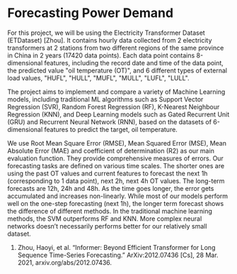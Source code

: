 # Forecasting Power Demand
For this project, we will be using the Electricity Transformer Dataset (ETDataset) [Zhou]. It contains hourly data collected from 2 electricity transformers at 2 stations from two different regions of the same province in China in 2 years (17420 data points). Each data point contains 8-dimensional features, including the record date and time of the data point, the predicted value "oil temperature (OT)", and 6 different types of external load values, "HUFL", "HULL", "MUFL", "MULL", "LUFL", "LULL".

The project aims to implement and compare a variety of Machine Learning models, including traditional ML algorithms such as Support Vector Regression (SVR), Random Forest Regression (RF), K-Nearest Neighbour Regression (KNN), and Deep Learning models such as Gated Recurrent Unit (GRU) and Recurrent Neural Network (RNN), based on the datasets of 6-dimensional features to predict the target, oil temperature.

We use Root Mean Square Error (RMSE), Mean Squared Error (MSE), Mean Absolute Error (MAE) and coefficient of determination (R2) as our main evaluation function. They provide comprehensive measures of errors. Our forecasting tasks are defined on various time scales. The shorter ones are using the past OT values and current features to forecast the next 1h (corresponding to 1 data point), next 2h, next 4h OT values. The long-term forecasts are 12h, 24h and 48h. As the time goes longer, the error gets accumulated and increases non-linearly. While most of our models perform well on the one-step forecasting (next 1h), the longer term forecast shows the difference of different methods. In the traditional machine learning methods, the SVM outperforms RF and KNN. More complex neural networks doesn’t necessarily performs better for our relatively small dataset.


1. Zhou, Haoyi, et al. “Informer: Beyond Efficient Transformer for Long Sequence Time-Series Forecasting.” ArXiv:2012.07436 [Cs], 28 Mar. 2021, arxiv.org/abs/2012.07436.
